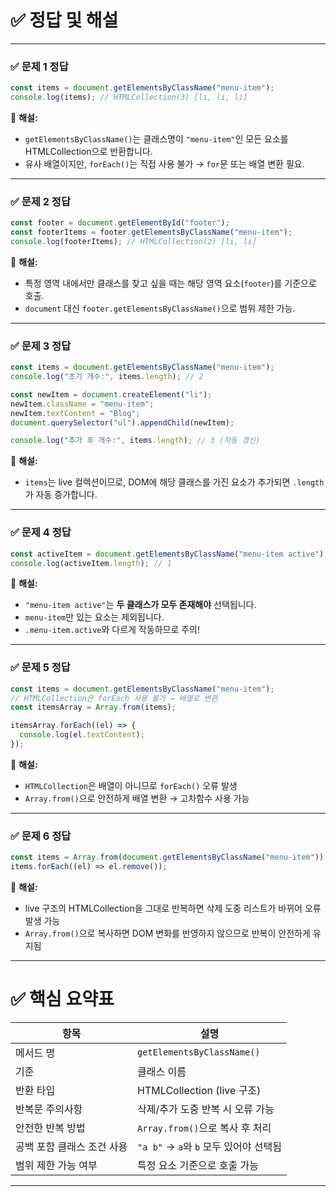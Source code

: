 # ✅ 정답 및 해설

---

### ✅ 문제 1 정답

```js
const items = document.getElementsByClassName("menu-item");
console.log(items); // HTMLCollection(3) [li, li, li]
```

📌 **해설:**

- `getElementsByClassName()`는 클래스명이 `"menu-item"`인 모든 요소를 HTMLCollection으로 반환합니다.
- 유사 배열이지만, `forEach()`는 직접 사용 불가 → `for`문 또는 배열 변환 필요.

---

### ✅ 문제 2 정답

```js
const footer = document.getElementById("footer");
const footerItems = footer.getElementsByClassName("menu-item");
console.log(footerItems); // HTMLCollection(2) [li, li]
```

📌 **해설:**

- 특정 영역 내에서만 클래스를 찾고 싶을 때는 해당 영역 요소(`footer`)를 기준으로 호출.
- `document` 대신 `footer.getElementsByClassName()`으로 범위 제한 가능.

---

### ✅ 문제 3 정답

```js
const items = document.getElementsByClassName("menu-item");
console.log("초기 개수:", items.length); // 2

const newItem = document.createElement("li");
newItem.className = "menu-item";
newItem.textContent = "Blog";
document.querySelector("ul").appendChild(newItem);

console.log("추가 후 개수:", items.length); // 3 (자동 갱신)
```

📌 **해설:**

- `items`는 live 컬렉션이므로, DOM에 해당 클래스를 가진 요소가 추가되면 `.length`가 자동 증가합니다.

---

### ✅ 문제 4 정답

```js
const activeItem = document.getElementsByClassName("menu-item active");
console.log(activeItem.length); // 1
```

📌 **해설:**

- `"menu-item active"`는 **두 클래스가 모두 존재해야** 선택됩니다.
- `menu-item`만 있는 요소는 제외됩니다.
- `.menu-item.active`와 다르게 작동하므로 주의!

---

### ✅ 문제 5 정답

```js
const items = document.getElementsByClassName("menu-item");
// HTMLCollection은 forEach 사용 불가 → 배열로 변환
const itemsArray = Array.from(items);

itemsArray.forEach((el) => {
  console.log(el.textContent);
});
```

📌 **해설:**

- `HTMLCollection`은 배열이 아니므로 `forEach()` 오류 발생
- `Array.from()`으로 안전하게 배열 변환 → 고차함수 사용 가능

---

### ✅ 문제 6 정답

```js
const items = Array.from(document.getElementsByClassName("menu-item"));
items.forEach((el) => el.remove());
```

📌 **해설:**

- live 구조의 HTMLCollection을 그대로 반복하면 삭제 도중 리스트가 바뀌어 오류 발생 가능
- `Array.from()`으로 복사하면 DOM 변화를 반영하지 않으므로 반복이 안전하게 유지됨

---

# ✅ 핵심 요약표

| 항목                       | 설명                                   |
| -------------------------- | -------------------------------------- |
| 메서드 명                  | `getElementsByClassName()`             |
| 기준                       | 클래스 이름                            |
| 반환 타입                  | HTMLCollection (live 구조)             |
| 반복문 주의사항            | 삭제/추가 도중 반복 시 오류 가능       |
| 안전한 반복 방법           | `Array.from()`으로 복사 후 처리        |
| 공백 포함 클래스 조건 사용 | `"a b"` → `a`와 `b` 모두 있어야 선택됨 |
| 범위 제한 가능 여부        | 특정 요소 기준으로 호출 가능           |

---
